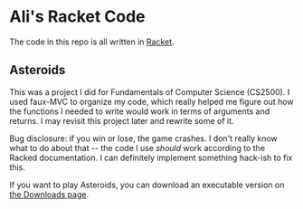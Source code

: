 # Ali's Racket Code

The code in this repo is all written in [Racket](http://racket-lang.org).

## Asteroids 

This was a project I did for Fundamentals of Computer Science (CS2500). I used faux-MVC to organize my code, which really helped me figure out how the functions I needed to write would work in terms of arguments and returns. I may revisit this project later and rewrite some of it. 

Bug disclosure: if you win or lose, the game crashes. I don't really know what to do about that -- the code I use *should* work according to the Racked documentation. I can definitely implement something hack-ish to fix this.

If you want to play Asteroids, you can download an executable version on [the Downloads page](https://github.com/ali/Racket/downloads). 

